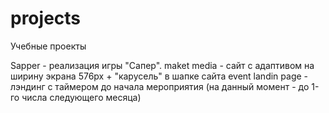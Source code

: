 # projects
Учебные проекты

Sapper - реализация игры "Сапер".
maket media - сайт с адаптивом на ширину экрана 576px + "карусель" в шапке сайта
event landin page - лэндинг с таймером до начала мероприятия (на данный момент - до 1-го числа следующего месяца)
